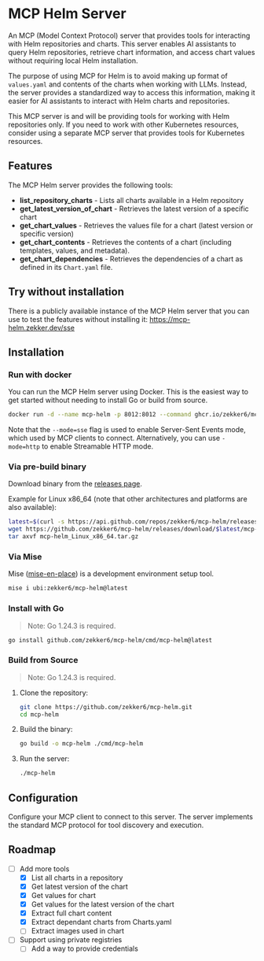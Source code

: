 # MCP Helm Server

An MCP (Model Context Protocol) server that provides tools for interacting with Helm repositories and charts. This
server enables AI assistants to query Helm repositories, retrieve chart information, and access chart values without
requiring local Helm installation.

The purpose of using MCP for Helm is to avoid making up format of `values.yaml` and contents of the charts when working
with LLMs. 
Instead, the server provides a standardized way to access this information, making it easier for AI assistants to
interact with Helm charts and repositories.

This MCP server is and will be providing tools for working with Helm repositories only. If you need to work with other
Kubernetes resources, consider using a separate MCP server that provides tools for Kubernetes resources.

## Features

The MCP Helm server provides the following tools:

- **list_repository_charts** - Lists all charts available in a Helm repository
- **get_latest_version_of_chart** - Retrieves the latest version of a specific chart
- **get_chart_values** - Retrieves the values file for a chart (latest version or specific version)
- **get_chart_contents** - Retrieves the contents of a chart (including templates, values, and metadata).
- **get_chart_dependencies** - Retrieves the dependencies of a chart as defined in its `Chart.yaml` file.

## Try without installation

There is a publicly available instance of the MCP Helm server that you can use to test the features without installing
it: https://mcp-helm.zekker.dev/sse

## Installation

### Run with docker

You can run the MCP Helm server using Docker. This is the easiest way to get started without needing to install Go or
build from source.

```bash
docker run -d --name mcp-helm -p 8012:8012 --command ghcr.io/zekker6/mcp-helm:v0.0.5 -mode=sse
```

Note that the `--mode=sse` flag is used to enable Server-Sent Events mode, which used by MCP clients to connect.
Alternatively, you can use `-mode=http` to enable Streamable HTTP mode.

### Via pre-build binary

Download binary from the [releases page](https://github.com/zekker6/mcp-helm/releases).

Example for Linux x86_64 (note that other architectures and platforms are also available):

```bash
latest=$(curl -s https://api.github.com/repos/zekker6/mcp-helm/releases/latest | grep 'tag_name' | cut -d\" -f4)
wget https://github.com/zekker6/mcp-helm/releases/download/$latest/mcp-helm_Linux_x86_64.tar.gz
tar axvf mcp-helm_Linux_x86_64.tar.gz
```

### Via Mise

Mise ([mise-en-place](https://mise.jdx.dev/)) is a development environment setup tool.

```bash
mise i ubi:zekker6/mcp-helm@latest
```

### Install with Go

> Note: Go 1.24.3 is required.

```bash
go install github.com/zekker6/mcp-helm/cmd/mcp-helm@latest
```

### Build from Source

> Note: Go 1.24.3 is required.

1. Clone the repository:
   ```bash
   git clone https://github.com/zekker6/mcp-helm.git
   cd mcp-helm
   ```

2. Build the binary:
   ```bash
   go build -o mcp-helm ./cmd/mcp-helm
   ```

3. Run the server:
   ```bash
   ./mcp-helm
   ```

## Configuration

Configure your MCP client to connect to this server. The server implements the standard MCP protocol for tool discovery
and execution.

## Roadmap

- [ ] Add more tools
    - [x] List all charts in a repository
    - [x] Get latest version of the chart
    - [x] Get values for chart
    - [x] Get values for the latest version of the chart
    - [x] Extract full chart content
    - [x] Extract dependant charts from Charts.yaml
    - [ ] Extract images used in chart
- [ ] Support using private registries
    - [ ] Add a way to provide credentials
